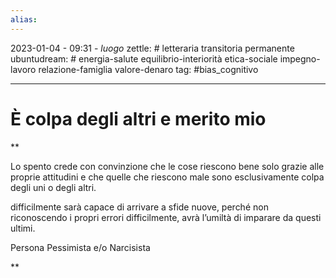 ```yaml
---
alias: 
---
```

2023-01-04 - 09:31 - *luogo*
zettle: # letteraria transitoria permanente
ubuntudream: # energia-salute equilibrio-interiorità etica-sociale impegno-lavoro relazione-famiglia valore-denaro 
tag: #bias_cognitivo

---
# È colpa degli altri e merito mio

**

Lo spento crede con convinzione che le cose riescono bene solo grazie alle proprie attitudini e che quelle che riescono male sono esclusivamente colpa degli uni o degli altri.

difficilmente sarà capace di arrivare a sfide nuove, perché non riconoscendo i propri errori difficilmente, avrà l’umiltà di imparare da questi ultimi.

  

Persona Pessimista e/o Narcisista

**
